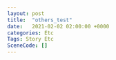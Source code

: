 ```yaml
---
layout: post
title:  "others_test"
date:   2021-02-02 02:00:00 +0000
categories: Etc
Tags: Story Etc
SceneCode: []
---
```

